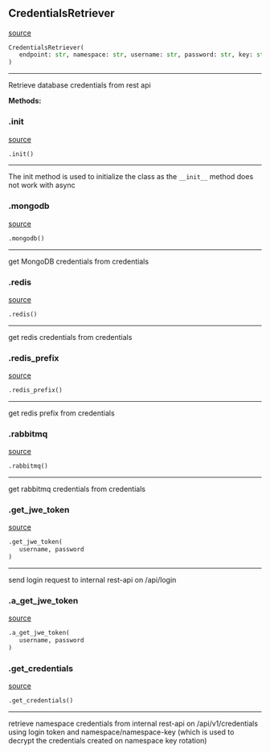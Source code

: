 #


## CredentialsRetriever
[source](https://github.com/llxp/chain-factory/blob/master/framework/src/chain_factory/credentials_retriever.py/#L14)
```python 
CredentialsRetriever(
   endpoint: str, namespace: str, username: str, password: str, key: str
)
```


---
Retrieve database credentials from rest api


**Methods:**


### .init
[source](https://github.com/llxp/chain-factory/blob/master/framework/src/chain_factory/credentials_retriever.py/#L43)
```python
.init()
```

---
The init method is used to initialize the class
as the `__init__` method does not work with async

### .mongodb
[source](https://github.com/llxp/chain-factory/blob/master/framework/src/chain_factory/credentials_retriever.py/#L60)
```python
.mongodb()
```

---
get MongoDB credentials from credentials

### .redis
[source](https://github.com/llxp/chain-factory/blob/master/framework/src/chain_factory/credentials_retriever.py/#L67)
```python
.redis()
```

---
get redis credentials from credentials

### .redis_prefix
[source](https://github.com/llxp/chain-factory/blob/master/framework/src/chain_factory/credentials_retriever.py/#L74)
```python
.redis_prefix()
```

---
get redis prefix from credentials

### .rabbitmq
[source](https://github.com/llxp/chain-factory/blob/master/framework/src/chain_factory/credentials_retriever.py/#L81)
```python
.rabbitmq()
```

---
get rabbitmq credentials from credentials

### .get_jwe_token
[source](https://github.com/llxp/chain-factory/blob/master/framework/src/chain_factory/credentials_retriever.py/#L87)
```python
.get_jwe_token(
   username, password
)
```

---
send login request to internal rest-api on /api/login

### .a_get_jwe_token
[source](https://github.com/llxp/chain-factory/blob/master/framework/src/chain_factory/credentials_retriever.py/#L106)
```python
.a_get_jwe_token(
   username, password
)
```


### .get_credentials
[source](https://github.com/llxp/chain-factory/blob/master/framework/src/chain_factory/credentials_retriever.py/#L126)
```python
.get_credentials()
```

---
retrieve namespace credentials
from internal rest-api on /api/v1/credentials
using login token and namespace/namespace-key
(which is used to decrypt the credentials
created on namespace key rotation)
